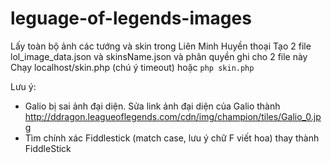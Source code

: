 # leguage-of-legends-images
Lấy toàn bộ ảnh các tướng và skin trong Liên Minh Huyền thoại
Tạo 2 file lol_image_data.json và skinsName.json và phân quyền ghi cho 2 file này
Chạy localhost/skin.php (chú ý timeout) hoặc `php skin.php`

Lưu ý: 
- Galio bị sai ảnh đại diện. Sửa link ảnh đại diện của Galio thành http://ddragon.leagueoflegends.com/cdn/img/champion/tiles/Galio_0.jpg
- Tìm chính xác Fiddlestick (match case, lưu ý chữ F viết hoa) thay thành FiddleStick
